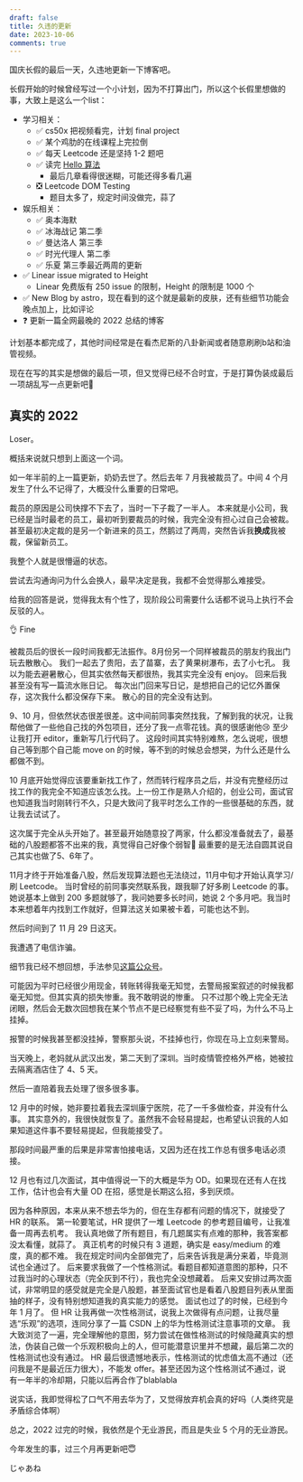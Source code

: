 ```yaml
---
draft: false
title: 久违的更新
date: 2023-10-06
comments: true
---
```


国庆长假的最后一天，久违地更新一下博客吧。

长假开始的时候曾经写过一个小计划，因为不打算出门，所以这个长假里想做的事，大致上是这么一个list：
- 学习相关：
  - ✅ cs50x 把视频看完，计划 final project
  - ✅ 某个鸡肋的在线课程上完拉倒
  - ✅ 每天 Leetcode 还是坚持 1-2 题吧
  - ✅ 读完 [Hello 算法](https://www.hello-algo.com/)
    - 最后几章看得很迷糊，可能还得多看几遍
  - ❎ Leetcode DOM Testing
    - 题目太多了，规定时间没做完，蒜了
- 娱乐相关：
  - ✅ 奥本海默
  - ✅ 冰海战记 第二季
  - ✅ 曼达洛人 第三季
  - ✅ 时光代理人 第二季
  - ✅ 乐夏 第三季最近两周的更新
- ✅ Linear issue migrated to Height
  - Linear 免费版有 250 issue 的限制，Height 的限制是 1000 个
- ✅ New Blog by astro，现在看到的这个就是最新的皮肤，还有些细节功能会晚点加上，比如评论
- ❓ 更新一篇全网最晚的 2022 总结的博客


计划基本都完成了，其他时间经常是在看杰尼斯的八卦新闻或者随意刷刷b站和油管视频。

现在在写的其实是想做的最后一项，但又觉得已经不合时宜，于是打算伪装成最后一项胡乱写一点更新吧🥸


## 真实的 2022

Loser。

概括来说就只想到上面这一个词。

如一年半前的上一篇更新，奶奶去世了。然后去年 7 月我被裁员了。中间 4 个月发生了什么不记得了，大概没什么重要的日常吧。

裁员的原因是公司快撑不下去了，当时一下子裁了一半人。
本来就是小公司，我已经是当时最老的员工，最初听到要裁员的时候，我完全没有担心过自己会被裁。
甚至最初决定裁的是另一个新进来的员工，然鹅过了两周，突然告诉我**换成**我被裁，保留新员工。

我整个人就是很懵逼的状态。

尝试去沟通询问为什么会换人，最早决定是我，我都不会觉得那么难接受。

给我的回答是说，觉得我太有个性了，现阶段公司需要什么话都不说马上执行不会反驳的人。

👌 Fine

被裁员后的很长一段时间我都无法振作。8月份另一个同样被裁员的朋友约我出门玩去散散心。
我们一起去了贵阳，去了苗寨，去了黄果树瀑布，去了小七孔。
我以为能去避暑散心，但其实依然每天都很热，我其实完全没有 enjoy。
回来后我甚至没有写一篇流水账日记。
每次出门回来写日记，是想把自己的记忆外置保存，这次我什么都没保存下来。
散心的目的完全没有达到。

9、10 月，但依然状态很差很差。这中间前同事突然找我，了解到我的状况，让我帮他做了一些他自己找的外包项目，还分了我一点零花钱。真的很感谢他😢 至少让我打开 editor，重新写几行代码了。
这段时间其实特别难熬，怎么说呢，很想自己等到那个自己能 move on 的时候，等不到的时候总会想哭，为什么还是什么都做不到。

10 月底开始觉得应该要重新找工作了，然而转行程序员之后，并没有完整经历过找工作的我完全不知道应该怎么找。上一份工作是熟人介绍的，创业公司，面试官也知道我当时刚转行不久，只是大致问了我平时怎么工作的一些很基础的东西，就让我去试试了。

这次属于完全从头开始了。甚至最开始随意投了两家，什么都没准备就去了，最基础的八股题都答不出来的我，真觉得自己好像个弱智🥲 最重要的是无法自圆其说自己其实也做了5、6年了。

11月才终于开始准备八股，然后发现算法题也无法绕过，11月中旬才开始认真学习/刷 Leetcode。
当时曾经的前同事突然联系我，跟我聊了好多刷 Leetcode 的事。她说基本上做到 200 多题就够了，我问她要多长时间，她说 2 个多月吧。我当时本来想着年内找到工作就好，但算法这关如果被卡着，可能也达不到。

然后时间到了 11 月 29 日这天。

我遭遇了电信诈骗。

细节我已经不想回想，手法参见[这篇公众号](https://mp.weixin.qq.com/s/Vw8Zrkc2yOn5jRdQKlj9NQ)。

可能因为平时已经很少用现金，转账转得我毫无知觉，去警局报案叙述的时候我都毫无知觉。但其实真的损失惨重。我不敢明说的惨重。
只不过那个晚上完全无法闭眼，然后会无数次回想我在某个节点不是已经察觉有些不妥了吗，为什么不马上挂掉。

报警的时候我甚至都没挂掉，警察那头说，不挂掉也行，你现在马上立刻来警局。

当天晚上，老妈就从武汉出发，第二天到了深圳。当时疫情管控格外严格，她被拉去隔离酒店住了 4、5 天。

然后一直陪着我去处理了很多很多事。

12 月中的时候，她非要拉着我去深圳康宁医院，花了一千多做检查，并没有什么事。
其实意外的，我很快就恢复了。虽然我不会轻易提起，也希望认识我的人如果知道这件事不要轻易提起，但我能接受了。

那段时间最严重的后果是非常害怕接电话，又因为还在找工作总有很多电话必须接。


12 月也有过几次面试，其中值得说一下的大概是华为 OD。如果现在还有人在找工作，估计也会有大量 OD 在招，感觉是长期这么招，多到厌烦。

因为各种原因，本来从来不想去华为的，但在生存都有问题的情况下，就接受了 HR 的联系。
第一轮要笔试，HR 提供了一堆 Leetcode 的参考题目编号，让我准备一周再去机考。
我认真地做了所有题目，有几题属实有点难的那种，我答案都没太看懂，就蒜了。
真正机考的时候只有 3 道题，确实是 easy/medium 的难度，真的都不难。
我在规定时间内全部做完了，后来告诉我是满分来着，毕竟测试也全通过了。
后来要求我做了一个性格测试。看题目都知道意图的那种，只不过我当时的心理状态（完全灰到不行），我也完全没想藏着。
后来又安排过两次面试，非常明显的感受就是完全是八股题，甚至面试官也是看着八股题目列表从里面抽的样子，没有特别想知道我的真实能力的感觉。
面试也过了的时候，已经到今年 1 月了。
但 HR 让我再做一次性格测试，说我上次做得有点问题，让我尽量选“乐观”的选项，连同分享了一篇 CSDN 上的华为性格测试注意事项的文章。
我大致浏览了一遍，完全理解他的意图，努力尝试在做性格测试的时候隐藏真实的想法，伪装自己做一个乐观积极向上的人，但可能潜意识里并不想藏，最后第二次的性格测试也没有通过。
HR 最后很遗憾地表示，性格测试的忧虑值太高不通过（还问我是不是最近压力很大），不能发 offer。甚至还因为这个性格测试不通过，说有一年半的冷却期，只能以后再合作了blablabla

说实话，我即觉得松了口气不用去华为了，又觉得放弃机会真的好吗（人类终究是矛盾综合体啊）


总之，2022 过完的时候，我依然是个无业游民，而且是失业 5 个月的无业游民。

今年发生的事，过三个月再更新吧😇

じゃあね
